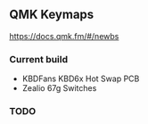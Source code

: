 ## QMK Keymaps

https://docs.qmk.fm/#/newbs

### Current build
- KBDFans KBD6x Hot Swap PCB
- Zealio 67g Switches

### TODO
